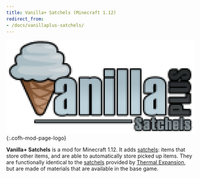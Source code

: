 ```yaml
---
title: Vanilla+ Satchels (Minecraft 1.12)
redirect_from:
- /docs/vanillaplus-satchels/
---
```


![Vanilla+ Satchels logo](/assets/images/modlogos/vanillaplus-satchels.png){:.cofh-mod-page-logo}


**Vanilla+ Satchels** is a mod for Minecraft 1.12. It adds [satchels](satchel/):
items that store other items, and are able to automatically store picked up
items. They are functionally identical to the
[satchels](../thermal-expansion/satchel/) provided by [Thermal
Expansion](../thermal-expansion/), but are made of materials that are available
in the base game.
